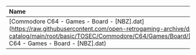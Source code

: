 |Name|Size|
|:---|---:|
|[Commodore C64 - Games - Board - [NBZ].dat](https://raw.githubusercontent.com/open-retrogaming-archive/dat-catalog/main/root/basic/TOSEC/Commodore/C64/Games/Board/[NBZ]/Commodore C64 - Games - Board - [NBZ].dat)|6554|
